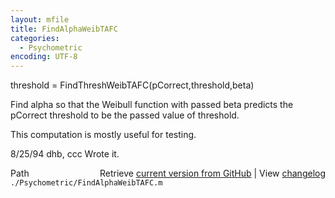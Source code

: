 ```yaml
---
layout: mfile
title: FindAlphaWeibTAFC
categories:
  - Psychometric
encoding: UTF-8
---
```


threshold = FindThreshWeibTAFC\(pCorrect,threshold,beta\)

Find alpha so that the Weibull function with passed beta
predicts the pCorrect threshold to be the passed value
of threshold.

This computation is mostly useful for testing.

8/25/94     dhb, ccc        Wrote it.


<div class="code_header" style="text-align:right;">
  <span style="float:left;">Path&nbsp;&nbsp;</span> <span class="counter">Retrieve <a href=
  "https://raw.github.com/Psychtoolbox-3/Psychtoolbox-3/beta/./Psychometric/FindAlphaWeibTAFC.m">current version from GitHub</a> | View <a href=
  "https://github.com/Psychtoolbox-3/Psychtoolbox-3/commits/beta/./Psychometric/FindAlphaWeibTAFC.m">changelog</a></span>
</div>
<div class="code">
  <code>./Psychometric/FindAlphaWeibTAFC.m</code>
</div>
